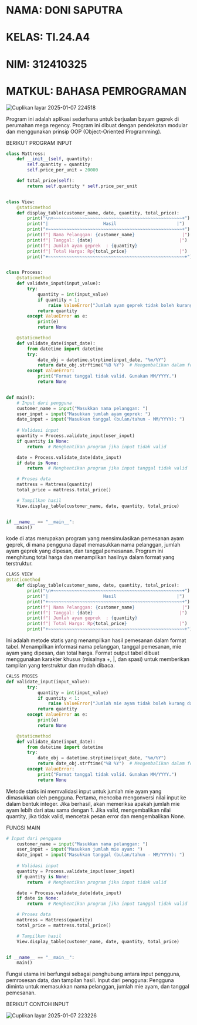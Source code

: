 # NAMA: DONI SAPUTRA
# KELAS: TI.24.A4
# NIM: 312410325
# MATKUL: BAHASA PEMROGRAMAN


![Cuplikan layar 2025-01-07 224518](https://github.com/user-attachments/assets/9680106d-6a73-4dd1-aea7-bf7d7ed83ac5)


Program ini adalah aplikasi sederhana untuk berjualan bayam geprek di perumahan mega regency. Program ini dibuat dengan pendekatan modular dan menggunakan prinsip OOP (Object-Oriented Programming).

BERIKUT PROGRAM INPUT

```python
class Mattress:
    def __init__(self, quantity):
        self.quantity = quantity
        self.price_per_unit = 20000

    def total_price(self):
        return self.quantity * self.price_per_unit


class View:
    @staticmethod
    def display_table(customer_name, date, quantity, total_price):
        print("\n+~~~~~~~~~~~~~~~~~~~~~~~~~~~~~~~~~~~~~~~~~~~~~~~~~+")
        print("|                     Hasil                       |")
        print("+~~~~~~~~~~~~~~~~~~~~~~~~~~~~~~~~~~~~~~~~~~~~~~~~~~~+")
        print(f"| Nama Pelanggan: {customer_name}                  |")
        print(f"| Tanggal: {date}                                 |")
        print(f"| Jumlah ayam geprek  : {quantity}                        |")
        print(f"| Total Harga: Rp{total_price}                    |")
        print("+~~~~~~~~~~~~~~~~~~~~~~~~~~~~~~~~~~~~~~~~~~~~~~~~~~~~+")


class Process:
    @staticmethod
    def validate_input(input_value):
        try:
            quantity = int(input_value)
            if quantity < 1:
                raise ValueError("Jumlah ayam geprek tidak boleh kurang dari 1.")
            return quantity
        except ValueError as e:
            print(e)
            return None

    @staticmethod
    def validate_date(input_date):
        from datetime import datetime
        try:
            date_obj = datetime.strptime(input_date, "%m/%Y")
            return date_obj.strftime("%B %Y")  # Mengembalikan dalam format Bulan Tahun
        except ValueError:
            print("Format tanggal tidak valid. Gunakan MM/YYYY.")
            return None


def main():
    # Input dari pengguna
    customer_name = input("Masukkan nama pelanggan: ")
    user_input = input("Masukkan jumlah ayam geprek: ")
    date_input = input("Masukkan tanggal (bulan/tahun - MM/YYYY): ")
    
    # Validasi input
    quantity = Process.validate_input(user_input)
    if quantity is None:
        return  # Menghentikan program jika input tidak valid

    date = Process.validate_date(date_input)
    if date is None:
        return  # Menghentikan program jika input tanggal tidak valid

    # Proses data
    mattress = Mattress(quantity)
    total_price = mattress.total_price()

    # Tampilkan hasil
    View.display_table(customer_name, date, quantity, total_price)


if __name__ == "__main__":
    main()
```

kode di atas merupakan program yang mensimulasikan pemesanan ayam geprek, di mana pengguna dapat memasukkan nama pelanggan, jumlah ayam geprek yang dipesan, dan tanggal pemesanan. Program ini menghitung total harga dan menampilkan hasilnya dalam format yang terstruktur.

```python
CLASS VIEW
@staticmethod
    def display_table(customer_name, date, quantity, total_price):
        print("\n+~~~~~~~~~~~~~~~~~~~~~~~~~~~~~~~~~~~~~~~~~~~~~~~~~+")
        print("|                     Hasil                       |")
        print("+~~~~~~~~~~~~~~~~~~~~~~~~~~~~~~~~~~~~~~~~~~~~~~~~~~~+")
        print(f"| Nama Pelanggan: {customer_name}                  |")
        print(f"| Tanggal: {date}                                 |")
        print(f"| Jumlah ayam geprek  : {quantity}                        |")
        print(f"| Total Harga: Rp{total_price}                    |")
        print("+~~~~~~~~~~~~~~~~~~~~~~~~~~~~~~~~~~~~~~~~~~~~~~~~~~~~+")
```

Ini adalah metode statis yang menampilkan hasil pemesanan dalam format tabel. Menampilkan informasi nama pelanggan, tanggal pemesanan, mie ayam yang dipesan, dan total harga. Format output tabel dibuat menggunakan karakter khusus (misalnya +, |, dan spasi) untuk memberikan tampilan yang terstruktur dan mudah dibaca.

```python
CALSS PROSES
def validate_input(input_value):
        try:
            quantity = int(input_value)
            if quantity < 1:
                raise ValueError("Jumlah mie ayam tidak boleh kurang dari 1.")
            return quantity
        except ValueError as e:
            print(e)
            return None

    @staticmethod
    def validate_date(input_date):
        from datetime import datetime
        try:
            date_obj = datetime.strptime(input_date, "%m/%Y")
            return date_obj.strftime("%B %Y")  # Mengembalikan dalam format Bulan Tahun
        except ValueError:
            print("Format tanggal tidak valid. Gunakan MM/YYYY.")
            return None
```

Metode statis ini memvalidasi input untuk jumlah mie ayam yang dimasukkan oleh pengguna. Pertama, mencoba mengonversi nilai input ke dalam bentuk integer. Jika berhasil, akan memeriksa apakah jumlah mie ayam lebih dari atau sama dengan 1. Jika valid, mengembalikan nilai quantity, jika tidak valid, mencetak pesan error dan mengembalikan None.

FUNGSI MAIN
```python
# Input dari pengguna
    customer_name = input("Masukkan nama pelanggan: ")
    user_input = input("Masukkan jumlah mie ayam: ")
    date_input = input("Masukkan tanggal (bulan/tahun - MM/YYYY): ")
    
    # Validasi input
    quantity = Process.validate_input(user_input)
    if quantity is None:
        return  # Menghentikan program jika input tidak valid

    date = Process.validate_date(date_input)
    if date is None:
        return  # Menghentikan program jika input tanggal tidak valid

    # Proses data
    mattress = Mattress(quantity)
    total_price = mattress.total_price()

    # Tampilkan hasil
    View.display_table(customer_name, date, quantity, total_price)


if __name__ == "__main__":
    main()
```

Fungsi utama ini berfungsi sebagai penghubung antara input pengguna, pemrosesan data, dan tampilan hasil. Input dari pengguna: Pengguna diminta untuk memasukkan nama pelanggan, jumlah mie ayam, dan tanggal pemesanan.

BERIKUT CONTOH INPUT

![Cuplikan layar 2025-01-07 223226](https://github.com/user-attachments/assets/5f9ccad6-c016-4bbb-9b02-168569084313)

